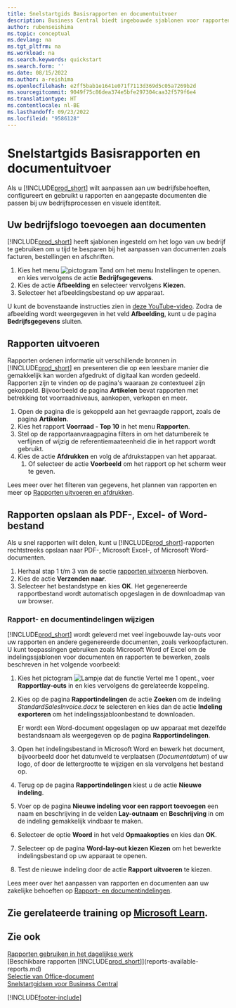 ```yaml
---
title: Snelstartgids Basisrapporten en documentuitvoer
description: Business Central biedt ingebouwde sjablonen voor rapporten en documenten, met veel aanpassingsopties om ze aan te passen aan de behoeften van uw bedrijf.
author: rubenseishima
ms.topic: conceptual
ms.devlang: na
ms.tgt_pltfrm: na
ms.workload: na
ms.search.keywords: quickstart
ms.search.form: ''
ms.date: 08/15/2022
ms.author: a-reishima
ms.openlocfilehash: e2ff5bab1e1641e071f7113d369d5c05a7269b2d
ms.sourcegitcommit: 9049f75c86dea374e5bfe297304caa32f579f6e4
ms.translationtype: HT
ms.contentlocale: nl-BE
ms.lasthandoff: 09/23/2022
ms.locfileid: "9586128"
---
```

# <a name="basic-reports-and-documents-output-quick-start"></a>Snelstartgids Basisrapporten en documentuitvoer

Als u [!INCLUDE[prod_short](includes/prod_short.md)] wilt aanpassen aan uw bedrijfsbehoeften, configureert en gebruikt u rapporten en aangepaste documenten die passen bij uw bedrijfsprocessen en visuele identiteit.

## <a name="add-your-company-logo-to-documents"></a>Uw bedrijfslogo toevoegen aan documenten

[!INCLUDE[prod_short](includes/prod_short.md)] heeft sjablonen ingesteld om het logo van uw bedrijf te gebruiken om u tijd te besparen bij het aanpassen van documenten zoals facturen, bestellingen en afschriften.

1. Kies het menu ![pictogram Tand om het menu Instellingen te openen.](media/ui-experience/settings_icon_small.png) en kies vervolgens de actie **Bedrijfsgegevens**.
2. Kies de actie **Afbeelding** en selecteer vervolgens **Kiezen**.
3. Selecteer het afbeeldingsbestand op uw apparaat.

U kunt de bovenstaande instructies zien in [deze YouTube-video](https://www.youtube.com/watch?v=AatXbKF1NGg). Zodra de afbeelding wordt weergegeven in het veld **Afbeelding**, kunt u de pagina **Bedrijfsgegevens** sluiten.

## <a name="run-reports"></a>Rapporten uitvoeren

Rapporten ordenen informatie uit verschillende bronnen in [!INCLUDE[prod_short](includes/prod_short.md)] en presenteren die op een leesbare manier die gemakkelijk kan worden afgedrukt of digitaal kan worden gedeeld. Rapporten zijn te vinden op de pagina's waaraan ze contextueel zijn gekoppeld. Bijvoorbeeld de pagina **Artikelen** bevat rapporten met betrekking tot voorraadniveaus, aankopen, verkopen en meer.

1. Open de pagina die is gekoppeld aan het gevraagde rapport, zoals de pagina **Artikelen**.
2. Kies het rapport **Voorraad - Top 10** in het menu **Rapporten**.
3. Stel op de rapportaanvraagpagina filters in om het datumbereik te verfijnen of wijzig de referentiemaateenheid die in het rapport wordt gebruikt.
4. Kies de actie **Afdrukken** en volg de afdrukstappen van het apparaat.
    1. Of selecteer de actie **Voorbeeld** om het rapport op het scherm weer te geven.

Lees meer over het filteren van gegevens, het plannen van rapporten en meer op [Rapporten uitvoeren en afdrukken](ui-work-report.md).

## <a name="save-reports-as-pdf-excel-or-word-documents"></a>Rapporten opslaan als PDF-, Excel- of Word-bestand

Als u snel rapporten wilt delen, kunt u [!INCLUDE[prod_short](includes/prod_short.md)]-rapporten rechtstreeks opslaan naar PDF-, Microsoft Excel-, of Microsoft Word-documenten.

1. Herhaal stap 1 t/m 3 van de sectie [rapporten uitvoeren](#run-reports) hierboven.
2. Kies de actie **Verzenden naar**.
3. Selecteer het bestandstype en kies **OK**.
Het gegenereerde rapportbestand wordt automatisch opgeslagen in de downloadmap van uw browser.

### <a name="change-report-and-document-layouts"></a>Rapport- en documentindelingen wijzigen

[!INCLUDE[prod_short](includes/prod_short.md)] wordt geleverd met veel ingebouwde lay-outs voor uw rapporten en andere gegenereerde documenten, zoals verkoopfacturen. U kunt toepassingen gebruiken zoals Microsoft Word of Excel om de indelingssjablonen voor documenten en rapporten te bewerken, zoals beschreven in het volgende voorbeeld:

1. Kies het pictogram ![Lampje dat de functie Vertel me 1 opent.](media/ui-search/search_small.png "Vertel me wat u wilt doen"), voer **Rapportlay-outs** in en kies vervolgens de gerelateerde koppeling.
2. Kies op de pagina **Rapportindelingen** de actie **Zoeken** om de indeling *StandardSalesInvoice.docx* te selecteren en kies dan de actie **Indeling exporteren** om het indelingssjabloonbestand te downloaden.

    Er wordt een Word-document opgeslagen op uw apparaat met dezelfde bestandsnaam als weergegeven op de pagina **Rapportindelingen**.
3. Open het indelingsbestand in Microsoft Word en bewerk het document, bijvoorbeeld door het datumveld te verplaatsen (*Documentdatum*) of uw logo, of door de lettergrootte te wijzigen en sla vervolgens het bestand op.
4. Terug op de pagina **Rapportindelingen** kiest u de actie **Nieuwe indeling**.
5. Voer op de pagina **Nieuwe indeling voor een rapport toevoegen** een naam en beschrijving in de velden **Lay-outnaam** en **Beschrijving** in om de indeling gemakkelijk vindbaar te maken.
6. Selecteer de optie **Woord** in het veld **Opmaakopties** en kies dan **OK**.
7. Selecteer op de pagina **Word-lay-out kiezen** **Kiezen** om het bewerkte indelingsbestand op uw apparaat te openen.
8. Test de nieuwe indeling door de actie **Rapport uitvoeren** te kiezen.

Lees meer over het aanpassen van rapporten en documenten aan uw zakelijke behoeften op [Rapport- en documentindelingen](ui-manage-report-layouts.md).

## <a name="see-related-training-at-microsoft-learn"></a>Zie gerelateerde training op [Microsoft Learn](/learn/modules/work-with-reports/).

## <a name="see-also"></a>Zie ook

[Rapporten gebruiken in het dagelijkse werk](reports-use-reports.md)  
[Beschikbare rapporten [!INCLUDE[prod_short](includes/prod_short.md)]](reports-available-reports.md)  
[Selectie van Office-document](across-report-selections.md)  
[Snelstartgidsen voor Business Central](quick-start-business-central.md)  

[!INCLUDE[footer-include](includes/footer-banner.md)]
